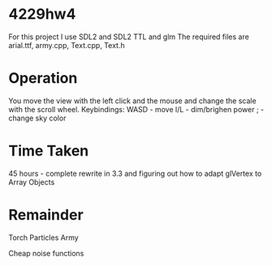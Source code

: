 # 4229hw4

For this project I use SDL2 and SDL2 TTL and glm
The required files are arial.ttf, army.cpp, Text.cpp, Text.h

# Operation

You move the view with the left click and the mouse and change the scale with the scroll wheel.
Keybindings:
WASD - move
l/L - dim/brighen power
; - change sky color

# Time Taken
45 hours - complete rewrite in 3.3 and figuring out how to adapt glVertex to Array Objects

# Remainder
Torch Particles
Army

Cheap noise functions